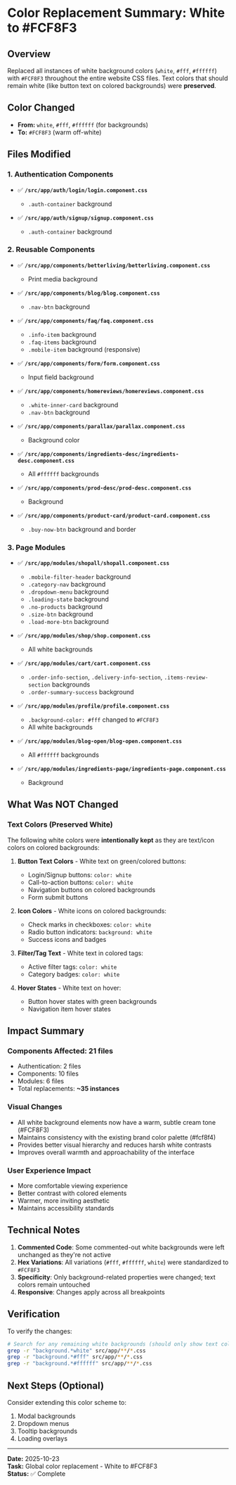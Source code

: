 # Color Replacement Summary: White to #FCF8F3

## Overview
Replaced all instances of white background colors (`white`, `#fff`, `#ffffff`) with `#FCF8F3` throughout the entire website CSS files. Text colors that should remain white (like button text on colored backgrounds) were **preserved**.

## Color Changed
- **From:** `white`, `#fff`, `#ffffff` (for backgrounds)
- **To:** `#FCF8F3` (warm off-white)

## Files Modified

### 1. Authentication Components
- ✅ **`/src/app/auth/login/login.component.css`**
  - `.auth-container` background
  
- ✅ **`/src/app/auth/signup/signup.component.css`**
  - `.auth-container` background

### 2. Reusable Components
- ✅ **`/src/app/components/betterliving/betterliving.component.css`**
  - Print media background

- ✅ **`/src/app/components/blog/blog.component.css`**
  - `.nav-btn` background

- ✅ **`/src/app/components/faq/faq.component.css`**
  - `.info-item` background
  - `.faq-items` background
  - `.mobile-item` background (responsive)

- ✅ **`/src/app/components/form/form.component.css`**
  - Input field background

- ✅ **`/src/app/components/homereviews/homereviews.component.css`**
  - `.white-inner-card` background
  - `.nav-btn` background

- ✅ **`/src/app/components/parallax/parallax.component.css`**
  - Background color

- ✅ **`/src/app/components/ingredients-desc/ingredients-desc.component.css`**
  - All `#ffffff` backgrounds

- ✅ **`/src/app/components/prod-desc/prod-desc.component.css`**
  - Background

- ✅ **`/src/app/components/product-card/product-card.component.css`**
  - `.buy-now-btn` background and border

### 3. Page Modules
- ✅ **`/src/app/modules/shopall/shopall.component.css`**
  - `.mobile-filter-header` background
  - `.category-nav` background
  - `.dropdown-menu` background
  - `.loading-state` background
  - `.no-products` background
  - `.size-btn` background
  - `.load-more-btn` background

- ✅ **`/src/app/modules/shop/shop.component.css`**
  - All white backgrounds

- ✅ **`/src/app/modules/cart/cart.component.css`**
  - `.order-info-section`, `.delivery-info-section`, `.items-review-section` backgrounds
  - `.order-summary-success` background

- ✅ **`/src/app/modules/profile/profile.component.css`**
  - `.background-color: #fff` changed to `#FCF8F3`
  - All white backgrounds

- ✅ **`/src/app/modules/blog-open/blog-open.component.css`**
  - All `#ffffff` backgrounds

- ✅ **`/src/app/modules/ingredients-page/ingredients-page.component.css`**
  - Background

## What Was NOT Changed

### Text Colors (Preserved White)
The following white colors were **intentionally kept** as they are text/icon colors on colored backgrounds:

1. **Button Text Colors** - White text on green/colored buttons:
   - Login/Signup buttons: `color: white`
   - Call-to-action buttons: `color: white`
   - Navigation buttons on colored backgrounds
   - Form submit buttons

2. **Icon Colors** - White icons on colored backgrounds:
   - Check marks in checkboxes: `color: white`
   - Radio button indicators: `background: white`
   - Success icons and badges

3. **Filter/Tag Text** - White text in colored tags:
   - Active filter tags: `color: white`
   - Category badges: `color: white`

4. **Hover States** - White text on hover:
   - Button hover states with green backgrounds
   - Navigation item hover states

## Impact Summary

### Components Affected: **21 files**
- Authentication: 2 files
- Components: 10 files  
- Modules: 6 files
- Total replacements: **~35 instances**

### Visual Changes
- All white background elements now have a warm, subtle cream tone (#FCF8F3)
- Maintains consistency with the existing brand color palette (#fcf8f4)
- Provides better visual hierarchy and reduces harsh white contrasts
- Improves overall warmth and approachability of the interface

### User Experience Impact
- More comfortable viewing experience
- Better contrast with colored elements
- Warmer, more inviting aesthetic
- Maintains accessibility standards

## Technical Notes

1. **Commented Code**: Some commented-out white backgrounds were left unchanged as they're not active
2. **Hex Variations**: All variations (`#fff`, `#ffffff`, `white`) were standardized to `#FCF8F3`
3. **Specificity**: Only background-related properties were changed; text colors remain untouched
4. **Responsive**: Changes apply across all breakpoints

## Verification

To verify the changes:
```bash
# Search for any remaining white backgrounds (should only show text colors)
grep -r "background.*white" src/app/**/*.css
grep -r "background.*#fff" src/app/**/*.css
grep -r "background.*#ffffff" src/app/**/*.css
```

## Next Steps (Optional)

Consider extending this color scheme to:
1. Modal backgrounds
2. Dropdown menus
3. Tooltip backgrounds
4. Loading overlays

---

**Date:** 2025-10-23  
**Task:** Global color replacement - White to #FCF8F3  
**Status:** ✅ Complete
